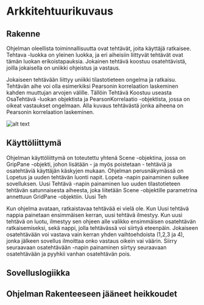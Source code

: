 # Arkkitehtuurikuvaus
## Rakenne
Ohjelman oleellista toiminnallisuutta ovat tehtävät, joita käyttäjä ratkaisee. Tehtava -luokka on yleinen luokka, ja eri aiheisiin liittyvät tehtävät ovat tämän luokan erikoistapauksia. Jokainen tehtävä koostuu osatehtävistä, joilla jokaisella on uniikki ohjeistus ja vastaus.

Jokaiseen tehtävään liittyy uniikki tilastotieteen ongelma ja ratkaisu. Tehtävän aihe voi olla esimerkiksi Pearsonin korrelaation laskeminen kahden muuttujan arvojen välille. Tällöin Tehtävä Koostuu useasta OsaTehtävä -luokan objektista ja PearsonKorrelaatio -objektista, jossa on oikeat vastaukset ongelmaan. Alla kuvaus tehtävästä jonka aiheena on Pearsonin korrelaation laskeminen.

![alt text](https://yuml.me/4689fa04.jpg)

## Käyttöliittymä

Ohjelman käyttöliittymä on toteutettu yhtenä Scene -objektina, jossa on GripPane -objekti, johon lisätään - ja myös poistetaan - tehtäviä ja osatehtäviä käyttäjän käskyjen mukaan. Ohjelman perusnäkymässä on Lopetus ja uuden tehtävän luonti napit. Lopeta -napin painaminen sulkee sovelluksen. Uusi Tehtävä -napin painaminen luo uuden tilastotieteen tehtävän satunnaisesta aiheesta, joka liitetään Scene -objektille parametrina annettuun GridPane -objektiin. Uusi Teh   

Kun ohjelma avataan, ratkaistavaa tehtävää ei vielä ole. Kun Uusi tehtävä nappia painetaan ensimmäisen kerran, uusi tehtävä ilmestyy. Kun uusi tehtävä on luotu, ilmestyy sen ohjeen alle valikko ensimmäisen osatehtävän ratkaisemiseksi, sekä nappi, jolla tehtävässä voi siirtyä eteenpäin. Jokaiseen osatehtävään voi vastava vain kerran yhden vaihtoehdoista (1,2,3 ja 4), jonka jälkeen sovellus ilmoittaa onko vastaus oikein vai väärin. Siirry seuraavaan osatehtävään -napin painaminen siirtyy seuraavaan osatehtävään ja pyyhkii vanhan osatehtävän pois.  

## Sovelluslogiikka
## Ohjelman Rakenteeseen jääneet heikkoudet
